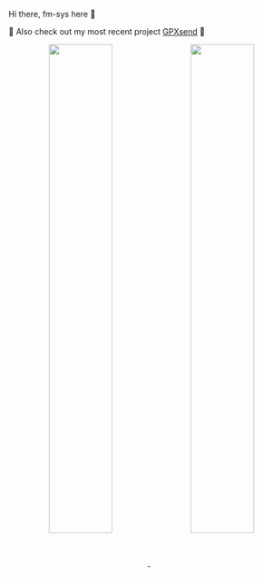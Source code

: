 Hi there, fm-sys here 👋

🚴 Also check out my most recent project [GPXsend](https://gpxsend.de/) 🚴


<!--
<div align="center">
<img src="https://rishavanand.github.io/static/images/greetings.gif" align="center" style="width: 100%" />
</div>
-->

<div align="center">
  <a href="https://github-readme-stats.vercel.app">
    <picture>
      <source srcset="https://github-readme-stats-shka-fmsys-projects.vercel.app/api?username=fm-sys&show_icons=true&include_all_commits=true&hide=contribs&line_height=24&border_radius=20&theme=dark" media="(prefers-color-scheme: dark)" />
      <source srcset="https://github-readme-stats-shka-fmsys-projects.vercel.app/api?username=fm-sys&show_icons=true&include_all_commits=true&hide=contribs&line_height=24&border_radius=20" media="(prefers-color-scheme: light), (prefers-color-scheme: no-preference)" />
      <img src="https://github-readme-stats-shka-fmsys-projects.vercel.app/api?username=fm-sys&show_icons=true&include_all_commits=true&hide=contribs&line_height=24&border_radius=20" align="center" style="width: 47%" />
    </picture>
  </a>
  <img style="width: 1%"/>
  <a href="https://github-readme-stats.vercel.app">
    <picture>
      <source srcset="https://github-readme-stats-shka-fmsys-projects.vercel.app/api/top-langs/?username=fm-sys&layout=compact&exclude_repo=LoRaWAN&card_width=467&border_radius=20&theme=dark" media="(prefers-color-scheme: dark)" />
      <source srcset="https://github-readme-stats-shka-fmsys-projects.vercel.app/api/top-langs/?username=fm-sys&layout=compact&exclude_repo=LoRaWAN&card_width=467&border_radius=20" media="(prefers-color-scheme: light), (prefers-color-scheme: no-preference)" />
      <img src="https://github-readme-stats-shka-fmsys-projects.vercel.app/api/top-langs/?username=fm-sys&layout=compact&exclude_repo=LoRaWAN&card_width=467&border_radius=20" align="center" style="width: 47%" />
    </picture></a>
</div>  
 

<!--
**fm-sys/fm-sys** is a ✨ _special_ ✨ repository because its `README.md` (this file) appears on your GitHub profile.

Here are some ideas to get you started:

- 🔭 I’m currently working on ...
- 🌱 I’m currently learning ...
- 👯 I’m looking to collaborate on ...
- 🤔 I’m looking for help with ...
- 💬 Ask me about ...
- 📫 How to reach me: ...
- 😄 Pronouns: ...
- ⚡ Fun fact: ...
-->
